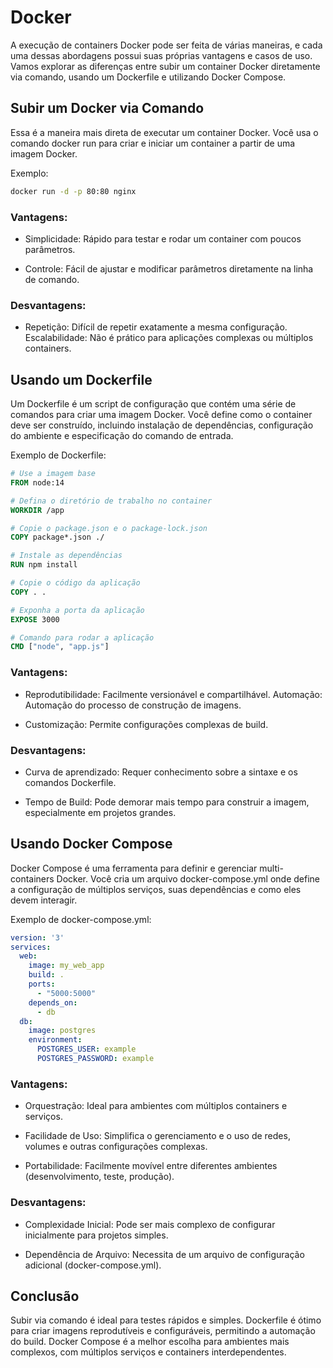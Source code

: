 # Docker

A execução de containers Docker pode ser feita de várias maneiras, e cada uma dessas abordagens possui suas próprias vantagens e casos de uso. Vamos explorar as diferenças entre subir um container Docker diretamente via comando, usando um Dockerfile e utilizando Docker Compose.

## Subir um Docker via Comando
Essa é a maneira mais direta de executar um container Docker. Você usa o comando docker run para criar e iniciar um container a partir de uma imagem Docker.

Exemplo:

```bash
docker run -d -p 80:80 nginx
```

### Vantagens:

- Simplicidade: Rápido para testar e rodar um container com poucos parâmetros.

- Controle: Fácil de ajustar e modificar parâmetros diretamente na linha de comando.

### Desvantagens:

- Repetição: Difícil de repetir exatamente a mesma configuração.
Escalabilidade: Não é prático para aplicações complexas ou múltiplos containers.

## Usando um Dockerfile
Um Dockerfile é um script de configuração que contém uma série de comandos para criar uma imagem Docker. Você define como o container deve ser construído, incluindo instalação de dependências, configuração do ambiente e especificação do comando de entrada.

Exemplo de Dockerfile:

```Dockerfile
# Use a imagem base
FROM node:14

# Defina o diretório de trabalho no container
WORKDIR /app

# Copie o package.json e o package-lock.json
COPY package*.json ./

# Instale as dependências
RUN npm install

# Copie o código da aplicação
COPY . .

# Exponha a porta da aplicação
EXPOSE 3000

# Comando para rodar a aplicação
CMD ["node", "app.js"]
```

### Vantagens:

- Reprodutibilidade: Facilmente versionável e compartilhável.
Automação: Automação do processo de construção de imagens.

- Customização: Permite configurações complexas de build.

### Desvantagens:

- Curva de aprendizado: Requer conhecimento sobre a sintaxe e os comandos Dockerfile.

- Tempo de Build: Pode demorar mais tempo para construir a imagem, especialmente em projetos grandes.

## Usando Docker Compose
Docker Compose é uma ferramenta para definir e gerenciar multi-containers Docker. Você cria um arquivo docker-compose.yml onde define a configuração de múltiplos serviços, suas dependências e como eles devem interagir.

Exemplo de docker-compose.yml:

```yaml
version: '3'
services:
  web:
    image: my_web_app
    build: .
    ports:
      - "5000:5000"
    depends_on:
      - db
  db:
    image: postgres
    environment:
      POSTGRES_USER: example
      POSTGRES_PASSWORD: example
```

### Vantagens:

- Orquestração: Ideal para ambientes com múltiplos containers e serviços.

- Facilidade de Uso: Simplifica o gerenciamento e o uso de redes, volumes e outras configurações complexas.

- Portabilidade: Facilmente movível entre diferentes ambientes (desenvolvimento, teste, produção).

### Desvantagens:

- Complexidade Inicial: Pode ser mais complexo de configurar inicialmente para projetos simples.

- Dependência de Arquivo: Necessita de um arquivo de configuração adicional (docker-compose.yml).

## Conclusão

Subir via comando é ideal para testes rápidos e simples.
Dockerfile é ótimo para criar imagens reprodutíveis e configuráveis, permitindo a automação do build.
Docker Compose é a melhor escolha para ambientes mais complexos, com múltiplos serviços e containers interdependentes.
